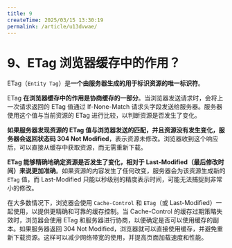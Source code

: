 ```yaml
---
title: 9
createTime: 2025/03/15 13:30:19
permalink: /article/u13dvwae/
---
```

# 9、ETag 浏览器缓存中的作用？

ETag（`Entity Tag`）是**一个由服务器生成的用于标识资源的唯一标识符**。

ETag **在浏览器缓存中的作用是协商缓存的一部分**。当浏览器发送请求时，会将上一次请求返回的 ETag 值通过 If-None-Match 请求头字段发送给服务器。服务器使用这个值与当前资源的 ETag 进行比较，以判断资源是否发生了变化。

**如果服务器发现资源的 ETag 值与浏览器发送的匹配，并且资源没有发生变化，服务器会返回状态码 304 Not Modified**，表示资源未修改。浏览器收到这个响应后，可以直接从缓存中获取资源，而无需重新下载。

**ETag 能够精确地确定资源是否发生了变化，相对于 Last-Modified（最后修改时间）来说更加准确**。如果资源的内容发生了任何改变，服务器会为该资源生成新的 `ETag` 值，而 Last-Modified 只能以秒级别的精度表示时间，可能无法捕捉到非常小的修改。

在大多数情况下，浏览器会使用 `Cache-Control` 和 `ETag`（或 Last-Modified）一起使用，以提供更精确和可靠的缓存控制。当 Cache-Control 的缓存过期策略失效时，浏览器会使用 ETag 和服务器进行协商，以便确定是否可以使用缓存的副本。如果服务器返回 304 Not Modified，浏览器就可以直接使用缓存，并避免重新下载资源。这样可以减少网络带宽的使用，并提高页面加载速度和性能。
